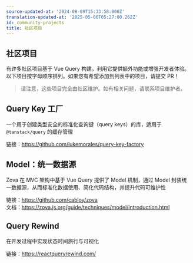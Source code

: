```yaml
---
source-updated-at: '2024-08-09T15:33:58.000Z'
translation-updated-at: '2025-05-06T05:27:00.262Z'
id: community-projects
title: 社区项目
---
```


## 社区项目

有许多社区项目基于 Vue Query 构建，利用它提供额外功能或增强开发者体验。以下项目按字母顺序排列。如果您有希望添加到列表中的项目，请提交 PR！

> 请注意，这些项目完全由社区维护。如有相关问题，请联系项目维护者。

## Query Key 工厂

一个用于创建类型安全的标准化查询键（query keys）的库，适用于 `@tanstack/query` 的缓存管理

链接：https://github.com/lukemorales/query-key-factory

## Model：统一数据源

Zova 在 MVC 架构中基于 Vue Query 提供了 Model 机制，通过 Model 封装统一数据源，从而标准化数据使用、简化代码结构，并提升代码可维护性

链接：https://github.com/cabloy/zova  
文档：https://zova.js.org/guide/techniques/model/introduction.html

## Query Rewind

在开发过程中实现状态时间旅行与可视化

链接：https://reactqueryrewind.com/
